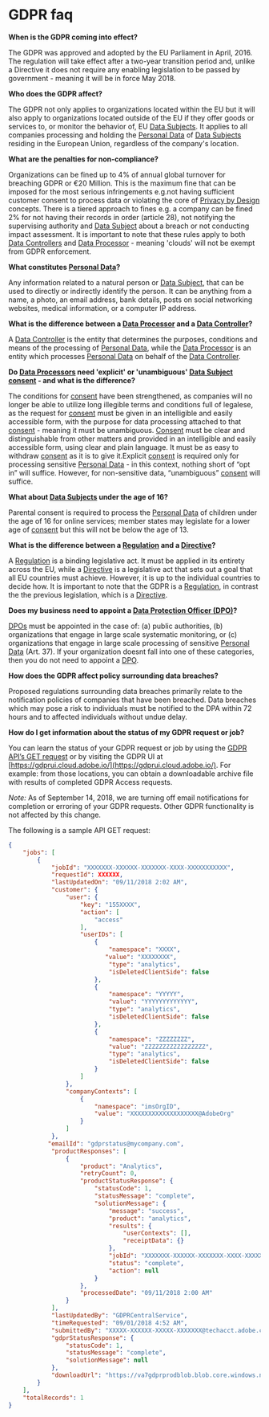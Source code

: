 # GDPR faq

**When is the GDPR coming into effect?**

The GDPR was approved and adopted by the EU Parliament in April, 2016. The regulation will take effect after a two-year transition period and, unlike a Directive it does not require any enabling legislation to be passed by government - meaning it will be in force May 2018.

**Who does the GDPR affect?**

The GDPR not only applies to organizations located within the EU but it will also apply to organizations located outside of the EU if they offer goods or services to, or monitor the behavior of, EU [Data Subjects](gdpr-terminology.md#datasubject). It applies to all companies processing and holding the [Personal Data](gdpr-terminology.md#personaldata) of [Data Subjects](gdpr-terminology.md#datasubject) residing in the European Union, regardless of the company's location.

**What are the penalties for non-compliance?**

Organizations can be fined up to 4% of annual global turnover for breaching GDPR or €20 Million. This is the maximum fine that can be imposed for the most serious infringements e.g.not having sufficient customer consent to process data or violating the core of [Privacy by Design](gdpr-terminology.md#privacybydesign) concepts. There is a tiered approach to fines e.g. a company can be fined 2% for not having their records in order (article 28), not notifying the supervising authority and [Data Subject](gdpr-terminology.md#datasubject) about a breach or not conducting impact assessment. It is important to note that these rules apply to both [Data Controllers](gdpr-terminology.md#datacontroller) and [Data Processor](gdpr-terminology.md#dataprocessor) - meaning 'clouds' will not be exempt from GDPR enforcement.

**What constitutes [Personal Data](gdpr-terminology.md#personaldata)?**

Any information related to a natural person or [Data Subject](gdpr-terminology.md#datasubject), that can be used to directly or indirectly identify the person. It can be anything from a name, a photo, an email address, bank details, posts on social networking websites, medical information, or a computer IP address.

**What is the difference between a [Data Processor](gdpr-terminology.md#dataprocessor) and a [Data Controller](gdpr-terminology.md#datacontroller)?**

A [Data Controller](gdpr-terminology.md#datacontroller) is the entity that determines the purposes, conditions and means of the processing of [Personal Data](gdpr-terminology.md#personaldata), while the [Data Processor](gdpr-terminology.md#dataprocessor) is an entity which processes [Personal Data](gdpr-terminology.md#personaldata) on behalf of the [Data Controller](gdpr-terminology.md#datacontroller).

**Do [Data Processors](gdpr-terminology.md#dataprocessor) need 'explicit' or 'unambiguous' [Data Subject](gdpr-terminology.md#datasubject) [consent](gdpr-terminology.md#consent) - and what is the difference?**

The conditions for [consent](gdpr-terminology.md#consent) have been strengthened, as companies will no longer be able to utilize long illegible terms and conditions full of legalese, as the request for [consent](gdpr-terminology.md#consent) must be given in an intelligible and easily accessible form, with the purpose for data processing attached to that [consent](gdpr-terminology.md#consent) - meaning it must be unambiguous. [Consent](gdpr-terminology.md#consent) must be clear and distinguishable from other matters and provided in an intelligible and easily accessible form, using clear and plain language. It must be as easy to withdraw [consent](gdpr-terminology.md#consent) as it is to give it.​  Explicit [consent](gdpr-terminology.md#consent) is required only for processing sensitive [Personal Data](gdpr-terminology.md#personaldata) - in this context, nothing short of “opt in” will suffice. However, for non-sensitive data, “unambiguous” [consent](gdpr-terminology.md#consent) will suffice.

**What about [Data Subjects](gdpr-terminology.md#datasubject) under the age of 16?**

Parental consent is required to process the [Personal Data](gdpr-terminology.md#personaldata) of children under the age of 16 for online services; member states may legislate for a lower age of [consent](gdpr-terminology.md#consent) but this will not be below the age of 13.

**What is the difference between a [Regulation](gdpr-terminology.md#regulation) and a [Directive](gdpr-terminology.md#directive)?**

A [Regulation](gdpr-terminology.md#regulation) is a binding legislative act. It must be applied in its entirety across the EU, while a [Directive](gdpr-terminology.md#directive) is a legislative act that sets out a goal that all EU countries must achieve. However, it is up to the individual countries to decide how. It is important to note that the GDPR is a [Regulation](gdpr-terminology.md#regulation), in contrast the the previous legislation, which is a [Directive](gdpr-terminology.md#directive).

**Does my business need to appoint a [Data Protection Officer (DPO)](gdpr-terminology.md#dataprotectionofficer)?**

[DPOs](gdpr-terminology.md#dataprotectionofficer) must be appointed in the case of: (a) public authorities, (b) organizations that engage in large scale systematic monitoring, or (c) organizations that engage in large scale processing of sensitive [Personal Data](gdpr-terminology.md#personaldata) (Art. 37).  If your organization doesnt fall into one of these categories, then you do not need to appoint a [DPO](gdpr-terminology.md#dataprotectionofficer).

**How does the GDPR affect policy surrounding data breaches?**

Proposed regulations surrounding data breaches primarily relate to the notification policies of companies that have been breached. Data breaches which may pose a risk to individuals must be notified to the DPA within 72 hours and to affected individuals without undue delay.

**How do I get information about the status of my GDPR request or job?**

You can learn the status of your GDPR request or job by using the [GDPR API’s GET request](https://www.adobe.io/apis/cloudplatform/gdpr/api-reference.html) or by visiting the GDPR UI at [https://gdprui.cloud.adobe.io/](https://gdprui.cloud.adobe.io/). For example: from those locations, you can obtain a downloadable archive file with results of completed GDPR Access requests.

*Note:* As of September 14, 2018, we are turning off email notifications for completion or erroring of your GDPR requests. Other GDPR functionality is not affected by this change.

The following is a sample API GET request:

```json
{
    "jobs": [
        {
            "jobId": "XXXXXXX-XXXXXX-XXXXXXX-XXXX-XXXXXXXXXXX",
            "requestId": XXXXXX,
            "lastUpdatedOn": "09/11/2018 2:02 AM",
            "customer": {
                "user": {
                    "key": "155XXXX",
                    "action": [
                        "access"
                    ],
                    "userIDs": [
                        {
                            "namespace": "XXXX",
                           "value": "XXXXXXXX",
                            "type": "analytics",
                            "isDeletedClientSide": false
                        },
                        {
                            "namespace": "YYYYY",
                            "value": "YYYYYYYYYYYYY",
                            "type": "analytics",
                            "isDeletedClientSide": false
                        },
                        {
                            "namespace": "ZZZZZZZZ",
                            "value": "ZZZZZZZZZZZZZZZZZ",
                            "type": "analytics",
                            "isDeletedClientSide": false
                        }
                    ]
                },
                "companyContexts": [
                    {
                        "namespace": "imsOrgID",
                        "value": "XXXXXXXXXXXXXXXXXXX@AdobeOrg"
                    }
                ]
            },
           "emailId": "gdprstatus@mycompany.com",
            "productResponses": [
                {
                    "product": "Analytics",
                    "retryCount": 0,
                    "productStatusResponse": {
                        "statusCode": 1,
                        "statusMessage": "complete",
                        "solutionMessage": {
                            "message": "success",
                            "product": "analytics",
                            "results": {
                                "userContexts": [],
                                "receiptData": {}
                            },
                            "jobId": "XXXXXXX-XXXXXX-XXXXXXX-XXXX-XXXXXXXXXXX",
                            "status": "complete",
                            "action": null
                        }
                    },
                    "processedDate": "09/11/2018 2:00 AM"
                }
            ],
            "lastUpdatedBy": "GDPRCentralService",
            "timeRequested": "09/01/2018 4:52 AM",
            "submittedBy": "XXXXX-XXXXXX-XXXXX-XXXXXXX@techacct.adobe.com",
            "gdprStatusResponse": {
                "statusCode": 1,
                "statusMessage": "complete",
                "solutionMessage": null
            },
            "downloadUrl": "https://va7gdprprodblob.blob.core.windows.net/va7gdprprodblobpublic/XXXXXX-XXXXXX-XXXXXXX-XXXXXXX-XXXXXX-XXXXXXX.zip"
        }
    ],
    "totalRecords": 1
}
```